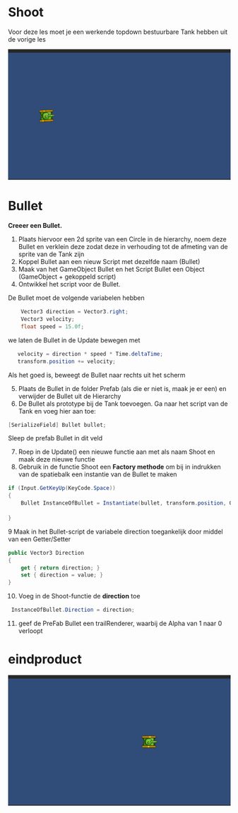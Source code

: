 # Shoot

Voor deze les moet je een werkende topdown bestuurbare Tank hebben uit de vorige les

<img src="images/Tank.gif">

# Bullet

**Creeer een Bullet.**
1. Plaats hiervoor een 2d sprite van een Circle in de hierarchy, noem deze Bullet en verklein deze zodat deze in verhouding tot de afmeting van de sprite van de Tank zijn
2. Koppel Bullet aan een nieuw Script met dezelfde naam (Bullet)
3. Maak van het GameObject Bullet en het Script Bullet een Object (GameObject + gekoppeld script)
4. Ontwikkel het script voor de Bullet.

De Bullet moet de volgende variabelen hebben

````c#
    Vector3 direction = Vector3.right;
    Vector3 velocity;
    float speed = 15.0f;
````

we laten de Bullet in de Update bewegen met

````C#
   velocity = direction * speed * Time.deltaTime;
   transform.position += velocity;
`````

Als het goed is, beweegt de Bullet naar rechts uit het scherm

5. Plaats de Bullet in de folder Prefab (als die er niet is, maak je er een)  en verwijder de Bullet uit de Hierarchy
6. De Bullet als prototype bij de Tank toevoegen. Ga naar het script van de Tank en voeg hier aan toe:
````C#
[SerializeField] Bullet bullet; 
`````
Sleep de prefab Bullet in dit veld

7. Roep in de Update() een nieuwe functie aan met als naam Shoot en maak deze nieuwe functie
8. Gebruik in de functie Shoot een **Factory methode** om bij in indrukken van de spatiebalk een instantie van de Bullet te maken

```` C# 
if (Input.GetKeyUp(KeyCode.Space))
{
    Bullet InstanceOfBullet = Instantiate(bullet, transform.position, Quaternion.identity);

}
````

9 Maak in het Bullet-script de variabele direction toegankelijk door middel van een Getter/Setter

````C# 
public Vector3 Direction
{
    get { return direction; }
    set { direction = value; }
}
````

10. Voeg in de Shoot-functie de **direction** toe

````C#
 InstanceOfBullet.Direction = direction; 
````

11. geef de PreFab Bullet een trailRenderer, waarbij de Alpha van 1 naar 0 verloopt

# eindproduct
<img src="images/EindProduct.gif">